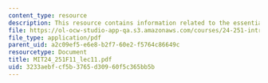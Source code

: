 ```yaml
---
content_type: resource
description: This resource contains information related to the essential indexical.
file: https://ol-ocw-studio-app-qa.s3.amazonaws.com/courses/24-251-introduction-to-philosophy-of-language-fall-2011/3233aebfcf5b3765d30960f5c365bb5b_MIT24_251F11_lec11.pdf
file_type: application/pdf
parent_uid: a2c09ef5-e6e8-b2f7-60e2-f5764c86649c
resourcetype: Document
title: MIT24_251F11_lec11.pdf
uid: 3233aebf-cf5b-3765-d309-60f5c365bb5b
---
```


